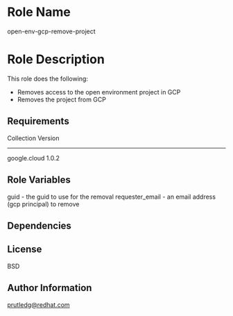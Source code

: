 Role Name
=========

open-env-gcp-remove-project

Role Description
================

This role does the following:
- Removes access to the open environment project in GCP
- Removes the project from GCP

Requirements
------------

Collection   Version
------------ -------
google.cloud 1.0.2

Role Variables
--------------

guid - the guid to use for the removal
requester_email - an email address (gcp principal) to remove

Dependencies
------------

License
-------

BSD

Author Information
------------------
prutledg@redhat.com
